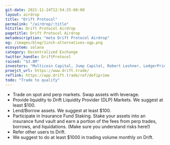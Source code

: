 ```yaml
---
git-date: 2021-11-24T12:54:25-08:00
layout: airdrop
title: "Drift Protocol"
permalink: "/airdrop/:title"
h1title: Drift Protocol Airdrop
pagetitle: Drift Protocol Airdrop
metadescription: "meta Drift Protocol Airdrop"
og: /images/blog/1inch-alternatives-ogp.png
ecosystem: solana
category: Decentralized Exchange
twitter_handle: DriftProtocol
raised: "$3.8M"
investors: "Multicoin Capital, Jump Capital, Robert Leshner, LedgerPrime, Not3Lau Capital, Jason Choi, Julian Koh, Loi Luu"
proejct_url: https://www.drift.trade/
reflink: https://app.drift.trade/ref/defiprime
todo: "Trade to qualify"
---
```


- Trade on spot and perp markets. Swap assets with leverage.
- Provide liquidity to Drift Liquidity Provider (DLP) Markets. We suggest at least \$100.
- Lend/Borrow assets. We suggest at least \$100.
- Participate in Insurance Fund Staking. Stake your assets into an insurance fund vault and earn a portion of the fees from perp trades, borrows, and liquidations. (Make sure you understand risks here!)
- Refer other users to Drift.
- We suggest to do at least \$1000 in trading volume monthly on Drift.
